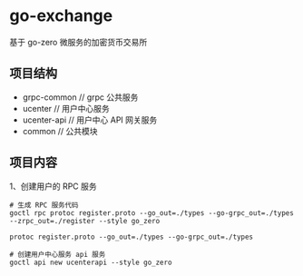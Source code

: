 # go-exchange

基于 go-zero 微服务的加密货币交易所

## 项目结构

- grpc-common // grpc 公共服务
- ucenter // 用户中心服务
- ucenter-api // 用户中心 API 网关服务
- common // 公共模块

## 项目内容

1、创建用户的 RPC 服务

```shell
# 生成 RPC 服务代码
goctl rpc protoc register.proto --go_out=./types --go-grpc_out=./types --zrpc_out=./register --style go_zero

protoc register.proto --go_out=./types --go-grpc_out=./types

# 创建用户中心服务 api 服务
goctl api new ucenterapi --style go_zero
```
